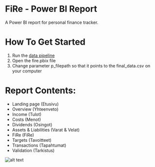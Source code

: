 # FiRe - Power BI Report

A Power BI report for personal finance tracker.

# How To Get Started

1. Run the [data pipeline](../../data_pipeline/)
2. Open the fire.pbix file
3. Change parameter p_filepath so that it points to the final_data.csv on your computer

# Report Contents:

- Landing page (Etusivu)
- Overview (Yhteenveto)
- Income (Tulot)
- Costs (Menot)
- Dividends (Osingot)
- Assets & Liabilities (Varat & Velat)
- FiRe (FiRe)
- Targets (Tavoitteet)
- Transactions (Tapahtumat)
- Validation (Tarkistus)

![alt text](https://github.com/mkkvkmn/fire/blob/main/assets/fire.png?raw=true)
